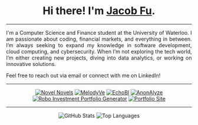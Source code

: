 <h1 align="center">Hi there! I'm <a href="https://fujacob.vercel.app/">Jacob Fu</a>.</h1>

---

<div align="justify">

I'm a Computer Science and Finance student at the University of Waterloo. I am passionate about coding, financial markets, and everything in between. I’m always seeking to expand my knowledge in software development, cloud computing, and cybersecurity. When I’m not exploring the tech world, I’m either creating new projects, diving into data analytics, or working on innovative solutions. 

Feel free to reach out via email or connect with me on LinkedIn!

</div>

<div align="center">

---
[![Novel Novels](https://github-readme-stats.vercel.app/api/pin?username=fujacob&repo=fairfi&theme=rose_pine&icon_color=6a5acd&hide_border=true&timestamp=1)](https://github.com/fujacob/fairfi)
[![MelodyVe](https://github-readme-stats.vercel.app/api/pin?username=fujacob&repo=MelodyVe&theme=rose_pine&icon_color=6a5acd&hide_border=true&timestamp=1)](https://github.com/fujacob/MelodyVe)
[![EchoBl](https://github-readme-stats.vercel.app/api/pin?username=fujacob&repo=EchoBl&theme=rose_pine&icon_color=6a5acd&hide_border=true&timestamp=1)](https://github.com/fujacob/EchoBl)
[![AnonAlyze](https://github-readme-stats.vercel.app/api/pin?username=fujacob&repo=AnonAlyze&theme=rose_pine&icon_color=6a5acd&hide_border=true&timestamp=1)](https://github.com/fujacob/AnonAlyze)
[![Robo Investment Portfolio Generator](https://github-readme-stats.vercel.app/api/pin?username=fujacob&repo=RoboInvestmentAdvisor&theme=rose_pine&icon_color=6a5acd&hide_border=true&timestamp=1)](https://github.com/fujacob/RoboInvestmentAdvisor)
[![Portfolio Site](https://github-readme-stats.vercel.app/api/pin?username=fujacob&repo=jacobfu&theme=rose_pine&icon_color=6a5acd&hide_border=true&timestamp=0
)](https://github.com/fujacob/jacobfu)



---

![GitHub Stats](https://github-readme-stats.vercel.app/api?username=fujacob&count_private=true&show_icons=true&theme=rose_pine&icon_color=6a5acd&hide_border=true&line_height=28&custom_title=Contribution%20Statistics&count_private=true)
![Top Languages](https://github-readme-stats.vercel.app/api/top-langs?username=fujacob&theme=rose_pine&hide_border=true&layout=compact&langs_count=10&card_width=333)

</div>

